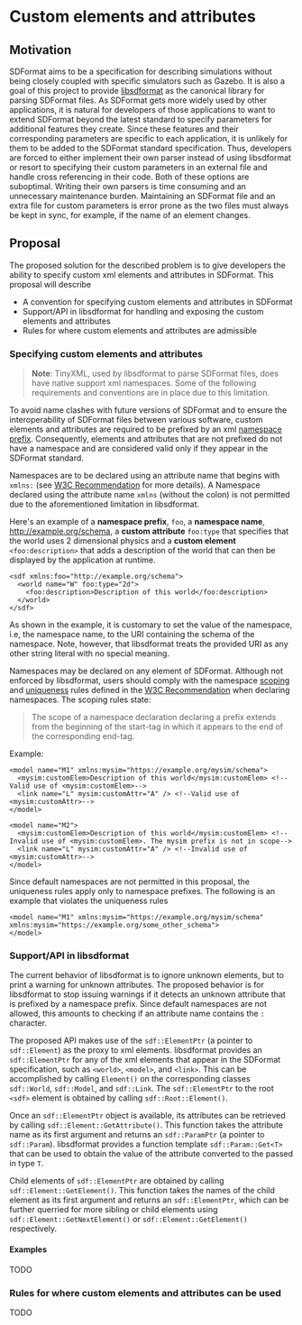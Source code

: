 # Custom elements and attributes

## Motivation

SDFormat aims to be a specification for describing simulations without being
closely coupled with specific simulators such as Gazebo. It is also a goal of
this project to provide [libsdformat](https://bitbucket/osrf/sdformat) as the
canonical library for parsing SDFormat files. As SDFormat gets more widely used
by other applications, it is natural for developers of those applications to
want to extend SDFormat beyond the latest standard to specify parameters for
additional features they create. Since these features and their corresponding
parameters are specific to each application, it is unlikely for them to be
added to the SDFormat standard specification. Thus, developers are forced to
either implement their own parser instead of using libsdformat or resort to
specifying their custom parameters in an external file and handle cross
referencing in their code. Both of these options are suboptimal. Writing their
own parsers is time consuming and an unnecessary maintenance burden.
Maintaining an SDFormat file and an extra file for custom parameters is error
prone as the two files must always be kept in sync, for example, if the name of
an element changes.


## Proposal

The proposed solution for the described problem is to give developers the
ability to specify custom xml elements and attributes in SDFormat. This
proposal will describe

  * A convention for specifying custom elements and attributes in SDFormat
  * Support/API in libsdformat for handling and exposing the custom elements
    and attributes
  * Rules for where custom elements and attributes are admissible

### Specifying custom elements and attributes

> **Note**: TinyXML, used by libsdformat to parse SDFormat files, does have native
> support xml namespaces. Some of the following requirements and conventions
> are in place due to this limitation.

To avoid name clashes with future versions of SDFormat and to ensure the
interoperability of SDFormat files between various software, custom elements
and attributes are required to be prefixed by an xml [namespace
prefix](https://www.w3.org/TR/xml-names/#NT-NCName). Consequently, elements and
attributes that are not prefixed do not have a namespace and are considered
valid only if they appear in the SDFormat standard.

Namespaces are to be declared using an attribute name that begins with `xmlns:`
(see [W3C Recommendation](https://www.w3.org/TR/xml-names/) for more details).
A Namespace declared using the attribute name `xmlns` (without the colon) is
not permitted due to the aforementioned limitation in libsdformat.

Here's an example of a **namespace prefix**, `foo`, a **namespace name**,
http://example.org/schema, a **custom attribute** `foo:type` that specifies
that the world uses 2 dimensional physics and a **custom element**
`<foo:description>` that adds a description of the world that can then be
displayed by the application at runtime.

```
<sdf xmlns:foo="http://example.org/schema">
  <world name="W" foo:type="2d">
    <foo:description>Description of this world</foo:description>
  </world>
</sdf>
```

As shown in the example, it is customary to set the value of the namespace,
i.e, the namespace name, to the URI containing the schema of the namespace.
Note, however, that libsdformat treats the provided URI as any other string
literal with no special meaning.

Namespaces may be declared on any element of SDFormat.
Although not enforced by libsdformat, users should comply with the namespace
[scoping](https://www.w3.org/TR/xml-names/#scoping) and
[uniqueness](https://www.w3.org/TR/xml-names/#uniqAttrs) rules defined in the
[W3C Recommendation](https://www.w3.org/TR/xml-names) when declaring namespaces.
The scoping rules state:

> The scope of a namespace declaration declaring a prefix extends from the
> beginning of the start-tag in which it appears to the end of the
> corresponding end-tag.

Example:

```
<model name="M1" xmlns:mysim="https://example.org/mysim/schema">
  <mysim:customElem>Description of this world</mysim:customElem> <!--Valid use of <mysim:customElem>-->
  <link name="L" mysim:customAttr="A" /> <!--Valid use of <mysim:customAttr>-->
</model>

<model name="M2">
  <mysim:customElem>Description of this world</mysim:customElem> <!--Invalid use of <mysim:customElem>. The mysim prefix is not in scope-->
  <link name="L" mysim:customAttr="A" /> <!--Invalid use of <mysim:customAttr>-->
</model>

```

Since default namespaces are not permitted in this proposal, the uniqueness
rules apply only to namespace prefixes. The following is an example that
violates the uniqueness rules

```
<model name="M1" xmlns:mysim="https://example.org/mysim/schema" xmlns:mysim="https://example.org/some_other_schema">
</model>
```

### Support/API in libsdformat

The current behavior of libsdformat is to ignore unknown elements, but to print
a warning for unknown attributes. The proposed behavior is for libsdformat to
stop issuing warnings if it detects an unknown attribute that is prefixed by
a namespace prefix. Since default namespaces are not allowed, this amounts to
checking if an attribute name contains the `:` character.

The proposed API makes use of the `sdf::ElementPtr` (a pointer to
`sdf::Element`) as the proxy to xml elements. libsdformat provides an
`sdf::ElementPtr` for any of the xml elements that appear in the SDFormat
specification, such as `<world>`, `<model>`, and `<link>`. This can be
accomplished by calling `Element()` on the corresponding classes `sdf::World`,
`sdf::Model`, and `sdf::Link`. The `sdf::ElementPtr` to the root `<sdf>`
element is obtained by calling `sdf::Root::Element()`.

Once an `sdf::ElementPtr` object is available, its attributes can be retrieved
by calling `sdf::Element::GetAttribute()`. This function takes the attribute
name as its first argument and returns an `sdf::ParamPtr` (a pointer to
`sdf::Param`). libsdformat provides a function template `sdf::Param::Get<T>`
that can be used to obtain the value of the attribute converted to the passed
in type `T`.

Child elements of `sdf::ElementPtr` are obtained by calling
`sdf::Element::GetElement()`. This function takes the names of the child
element as its first argument and returns an `sdf::ElementPtr`, which can be
further querried for more sibling or child elements using
`sdf::Element::GetNextElement()` or `sdf::Element::GetElement()` respectively.

#### Examples
TODO

### Rules for where custom elements and attributes can be used
TODO
